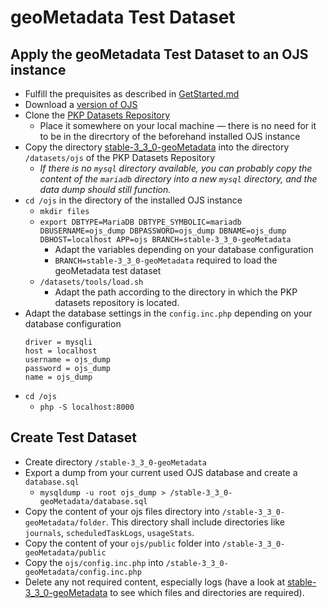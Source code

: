 # geoMetadata Test Dataset 
## Apply the geoMetadata Test Dataset to an OJS instance 
- Fulfill the prequisites as described in [GetStarted.md](../GetStarted.md#prerequisite) 
- Download a [version of OJS](https://pkp.sfu.ca/software/ojs/download/) 
- Clone the [PKP Datasets Repository](https://github.com/pkp/datasets) 
    - Place it somewhere on your local machine — there is no need for it to be in the direcrtory of the beforehand installed OJS instance
- Copy the directory [stable-3_3_0-geoMetadata](stable-3_3_0-geoMetadata) into the directory `/datasets/ojs` of the PKP Datasets Repository
    - _If there is no `mysql` directory available, you can probably copy the content of the `mariadb` directory into a new `mysql` directory, and the data dump should still function._
- `cd /ojs` in the directory of the installed OJS instance 
    - `mkdir files`
    - `export DBTYPE=MariaDB DBTYPE_SYMBOLIC=mariadb DBUSERNAME=ojs_dump DBPASSWORD=ojs_dump DBNAME=ojs_dump DBHOST=localhost APP=ojs BRANCH=stable-3_3_0-geoMetadata`
        - Adapt the variables depending on your database configuration
        - `BRANCH=stable-3_3_0-geoMetadata` required to load the geoMetadata test dataset 
    - `/datasets/tools/load.sh` 
        - Adapt the path according to the directory in which the PKP datasets repository is located. 
- Adapt the database settings in the `config.inc.php` depending on your database configuration 
    ```
    driver = mysqli
    host = localhost
    username = ojs_dump
    password = ojs_dump
    name = ojs_dump
    ```
- `cd /ojs` 
    - `php -S localhost:8000`

## Create Test Dataset 
- Create directory `/stable-3_3_0-geoMetadata`
- Export a dump from your current used OJS database and create a `database.sql`  
    - `mysqldump -u root ojs_dump > /stable-3_3_0-geoMetadata/database.sql` 
- Copy the content of your ojs files directory into `/stable-3_3_0-geoMetadata/folder`. This directory shall include directories like `journals`, `scheduledTaskLogs`, `usageStats`. 
- Copy the content of your `ojs/public` folder into `/stable-3_3_0-geoMetadata/public`
- Copy the `ojs/config.inc.php` into `/stable-3_3_0-geoMetadata/config.inc.php` 
- Delete any not required content, especially logs (have a look at [stable-3_3_0-geoMetadata](stable-3_3_0-geoMetadata) to see which files and directories are required). 
